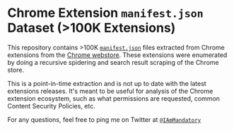 # Chrome Extension `manifest.json` Dataset (>100K Extensions)

This repository contains >100K [`manifest.json`](https://developer.chrome.com/extensions/manifest) files extracted from Chrome extensions from the [Chrome webstore](https://chrome.google.com/webstore/category/extensions). These extensions were enumerated by doing a recursive spidering and search result scraping of the Chrome store.

This is a point-in-time extraction and is not up to date with the latest extensions releases. It's meant to be useful for analysis of the Chrome extension ecosystem, such as what permissions are requested, common Content Security Policies, etc.

For any questions, feel free to ping me on Twitter at [`@IAmMandatory`](https://twitter.com/IAmMandatory)

